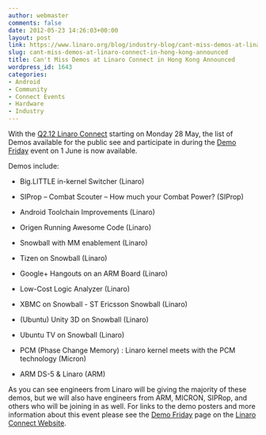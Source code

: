 ```yaml
---
author: webmaster
comments: false
date: 2012-05-23 14:26:03+00:00
layout: post
link: https://www.linaro.org/blog/industry-blog/cant-miss-demos-at-linaro-connect-in-hong-kong-announced/
slug: cant-miss-demos-at-linaro-connect-in-hong-kong-announced
title: Can't Miss Demos at Linaro Connect in Hong Kong Announced
wordpress_id: 1643
categories:
- Android
- Community
- Connect Events
- Hardware
- Industry
---
```


With the [Q2.12 Linaro Connect](http://connect.linaro.org/events/event/linaro-connect-q2-12/) starting on Monday 28 May, the list of Demos available for the public see and participate in during the [Demo Friday](http://connect.linaro.org/events/linaro-connect-q2-12-demo-friday/) event on 1 June is now available.

Demos include:



	
  * Big.LITTLE in-kernel Switcher (Linaro)

	
  * SIProp – Combat Scouter – How much your Combat Power? (SIProp)

	
  * Android Toolchain Improvements (Linaro)

	
  * Origen Running Awesome Code (Linaro)

	
  * Snowball with MM enablement (Linaro)

	
  * Tizen on Snowball (Linaro)

	
  * Google+ Hangouts on an ARM Board (Linaro)

	
  * Low-Cost Logic Analyzer (Linaro)

	
  * XBMC on Snowball - ST Ericsson Snowball (Linaro)

	
  * (Ubuntu) Unity 3D on Snowball (Linaro)

	
  * Ubuntu TV on Snowball (Linaro)

	
  * PCM (Phase Change Memory) : Linaro kernel meets with the PCM technology (Micron)

	
  * ARM DS-5 & Linaro (ARM)


As you can see engineers from Linaro will be giving the majority of these demos, but we will also have engineers from ARM, MICRON, SIPRop, and others who will be joining in as well. For links to the demo posters and more information about this event please see the [Demo Friday](http://connect.linaro.org/events/linaro-connect-q2-12-demo-friday/) page on the [Linaro Connect Website](http://connect.linaro.org/events/event/linaro-connect-q2-12/).
